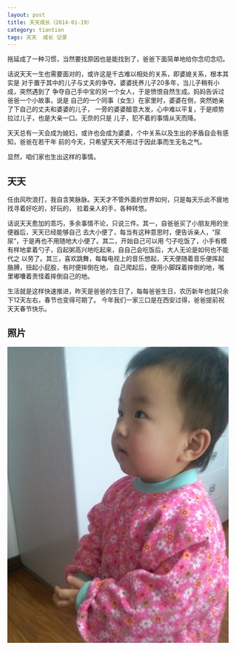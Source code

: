 ```yaml
---
layout: post
title: 天天成长（2014-01-19）
category: tiantian
tags: 天天  成长 记录
---
```


拖延成了一种习惯，当然要找原因也是能找到了，爸爸下面简单地给你念叨念叨。

话说天天一生也需要面对的，或许这是千古难以相处的关系，即婆媳关系，根本其实是
对于置于其中的儿子与丈夫的争夺。婆婆抚养儿子20多年，当儿子稍有小成，突然遇到了
争夺自己手中宝的另一个女人，于是愤恨自然生成。妈妈告诉过爸爸一个小故事，说是
自己的一个同事（女生）在家里时，婆婆在侧，突然她亲了下自己的丈夫和婆婆的儿子，
一旁的婆婆醋意大发，心中难以平复，于是顺势拉过儿子，也是大亲一口。无奈的只是
儿子，犯不着的事情从天而降。

天天总有一天会成为媳妇，或许也会成为婆婆，个中关系以及生出的矛盾自会有感知，爸爸在若干年
前的今天，只希望天天不用过于因此事而生无名之气。

显然，咱们家也生出这样的事情。

## 天天

任由风吹浪打，我自含笑脉脉。天天才不管外面的世界如何，只是每天乐此不疲地找寻着好吃的，好玩的，
拉着亲人的手，各种转悠。

话说天天愈加的乖巧，多余事情不论，只说三件。其一，自爸爸买了小朋友用的坐便器后，天天已经能够自己
去大小便了，每当有这种意思时，便告诉亲人，“尿尿”，于是再也不用随地大小便了。其二，开始自己可以用
勺子吃饭了，小手有模有样地拿着勺子，舀起粥高兴地吃起来，自自己会吃饭后，大人无论是如何也不能代之
以劳了。其三，喜欢跳舞，每每电视上的音乐想起，天天便随着音乐便挥起胳膊，扭起小屁股，有时便摔倒在地，
自己爬起后，便用小脚踩着摔倒的地，嘴里嘟囔着责怪着摔倒自己的地。

生活就是这样快速推进，昨天是爸爸的生日了，每每爸爸生日，农历新年也就只余下12天左右，春节也变得可期了。
今年我们一家三口是在西安过得，爸爸提前祝天天春节快乐。

## 照片

![tiantian](/assets/images/tiantian20140119.jpg)
